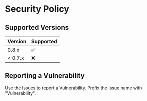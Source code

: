 # Security Policy

## Supported Versions

| Version | Supported          |
| ------- | ------------------ |
| 0.8.x   | :white_check_mark: |
| < 0.7.x | :x:                |

## Reporting a Vulnerability

Use the Issues to report a Vulnerability. Prefix the Issue name with "Vulnerability".
